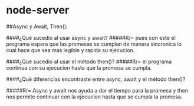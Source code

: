 # node-server

##Async y Await, Then():

####¿Qué sucedio al usar async y await?
#####R/= pues con este el programa espera que las promesas se cumplan de manera sincronica lo cual hace que sea mas legible y rapida su ejecucion.

####¿Qué sucedio al usar el método then()?
#####R/= el programa continua con su ejecucion hasta que la promesa se cumpla.

####¿Qué diferencias encontraste entre async, await y el método then()?

#####R/= Async y await nos ayuda a dar el tiempo para la promesa y then nos permite continuar con la ejecucion hasta que se cumpla la promesa.
 
